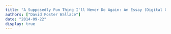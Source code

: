 ```yaml
---
title: "A Supposedly Fun Thing I'll Never Do Again: An Essay (Digital Original)"
authors: ["David Foster Wallace"]
date: "2014-09-22"
display: true
---
```


<!-- Your comments or review here -->
